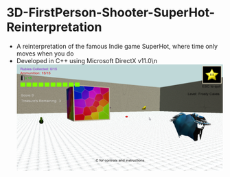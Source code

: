 # 3D-FirstPerson-Shooter-SuperHot-Reinterpretation
- A reinterpretation of the famous Indie game SuperHot, where time only moves when you do
- Developed in C++ using Microsoft DirectX v11.0\n
![Image](/game.png?raw=true "3D First Person Shooter Super Hot v2.0")
